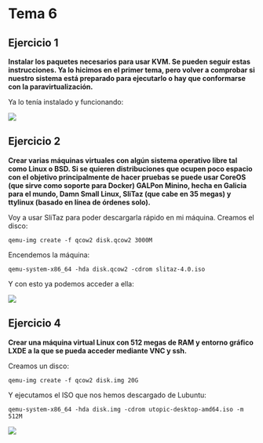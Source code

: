 
Tema 6
======

Ejercicio 1
-----------

**Instalar los paquetes necesarios para usar KVM. Se pueden seguir estas instrucciones. Ya lo hicimos en el primer tema, pero volver a comprobar si nuestro sistema está preparado para ejecutarlo o hay que conformarse con la paravirtualización.**

Ya lo tenía instalado y funcionando:

![](https://raw.githubusercontent.com/ernestoalejo/ivimages/master/img13.png)


Ejercicio 2
-----------

**Crear varias máquinas virtuales con algún sistema operativo libre tal como Linux o BSD. Si se quieren distribuciones que ocupen poco espacio con el objetivo principalmente de hacer pruebas se puede usar CoreOS (que sirve como soporte para Docker) GALPon Minino, hecha en Galicia para el mundo, Damn Small Linux, SliTaz (que cabe en 35 megas) y ttylinux (basado en línea de órdenes solo).**

Voy a usar SliTaz para poder descargarla rápido en mi máquina. Creamos el disco:

```shell
qemu-img create -f qcow2 disk.qcow2 3000M
```

Encendemos la máquina:

```shell
qemu-system-x86_64 -hda disk.qcow2 -cdrom slitaz-4.0.iso
```

Y con esto ya podemos acceder a ella:

![](https://raw.githubusercontent.com/ernestoalejo/ivimages/master/img14.png)


Ejercicio 4
-----------

**Crear una máquina virtual Linux con 512 megas de RAM y entorno gráfico LXDE a la que se pueda acceder mediante VNC y ssh.**

Creamos un disco:

```shell
qemu-img create -f qcow2 disk.img 20G
```

Y ejecutamos el ISO que nos hemos descargado de Lubuntu:

```shell
qemu-system-x86_64 -hda disk.img -cdrom utopic-desktop-amd64.iso -m 512M
```

![](https://raw.githubusercontent.com/ernestoalejo/ivimages/master/img15.png)

